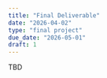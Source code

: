 ```yaml
---
title: "Final Deliverable"
date: "2026-04-02"
type: "final project"
due_date: "2026-05-01"
draft: 1
---
```


TBD